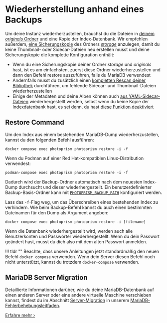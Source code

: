 # Wiederherstellung anhand eines Backups

Um deine Instanz wiederherzustellen, brauchst du die Dateien in [deinem *originals* Ordner](https://docs.photoprism.app/getting-started/docker-compose/#photoprismoriginals) und eine Kopie der Index-Datenbank. Wir empfehlen außerdem, [eine Sicherungskopie](./index.md) des Ordners [*storage*](https://docs.photoprism.app/getting-started/docker-compose/#photoprismstorage) anzulegen, damit du keine Thumbnail- oder Sidecar-Dateien neu erstellen musst und deine Sicherungskopie die komplette Konfiguration enthält:

- Wenn du eine Sicherungskopie deiner Ordner *storage* und *originals* hast, ist es am einfachsten, zuerst diese Ordner wiederherzustellen und dann den Befehl restore auszuführen, falls du MariaDB verwendest
- Andernfalls musst du zusätzlich einen [kompletten Rescan deiner Bibliothek](../../user-guide/library/indexing.md) durchführen, um fehlende Sidecar- und Thumbnail-Dateien wiederherzustellen
- Einige der Metadaten und deine Alben können auch [aus YAML-Sidecar-Dateien](export.md) wiederhergestellt werden, selbst wenn du keine Kopie der Indexdatenbank hast, es sei denn, du hast [diese Funktion deaktiviert](https://docs.photoprism.app/getting-started/config-options/#feature-flags)

## Restore Command

Um den Index aus einem bestehenden MariaDB-Dump wiederherzustellen, kannst du den folgenden Befehl ausführen:
```
docker compose exec photoprism photoprism restore -i -f
```

Wenn du Podman auf einer Red Hat-kompatiblen Linux-Distribution verwendest:

```
podman-compose exec photoprism photoprism restore -i -f
```

Dadurch wird der Backup-Ordner automatisch nach dem neuesten Index-Dump durchsucht und dieser wiederhergestellt. Ein benutzerdefinierter Backup-Basis-Ordner kann mit [`PHOTOPRISM_BACKUP_PATH`](https://docs.photoprism.app/getting-started/config-options/#storage) konfiguriert werden.

Lass das `-f`-Flag weg, um das Überschreiben eines bestehenden Index zu verhindern. Wie beim Backup-Befehl kannst du auch einen bestimmten Dateinamen für den Dump als Argument angeben:

```
docker compose exec photoprism photoprism restore -i [filename]
```

Wenn die Datenbank wiederhergestellt wird, werden auch alle Benutzerkonten und Passwörter wiederhergestellt. Wenn du dein Passwort geändert hast, musst du dich also mit dem alten Passwort anmelden.

!!! tldr ""
    Beachte, dass unsere Anleitungen jetzt standardmäßig den neuen Befehl `docker compose` verwenden. Wenn dein Server diesen Befehl noch nicht unterstützt, kannst du trotzdem `docker-compose` verwenden.

## MariaDB Server Migration

Detaillierte Informationen darüber, wie du deine MariaDB-Datenbank auf einen anderen Server oder eine andere virtuelle Maschine verschieben kannst, findest du im Abschnitt [Server-Migration](https://docs.photoprism.app/getting-started/troubleshooting/mariadb/#server-migration) in unserem [MariaDB-Fehlerbehebungsleitfaden](https://docs.photoprism.app/getting-started/troubleshooting/mariadb.md).

[Erfahre mehr ›](https://docs.photoprism.app/getting-started/troubleshooting/mariadb/#server-migration)